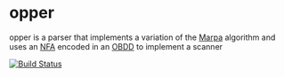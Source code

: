 # opper
opper is a parser that implements a variation of the [Marpa](https://jeffreykegler.github.io/Marpa-web-site) algorithm and uses an [NFA](https://en.wikipedia.org/wiki/Nondeterministic_finite_automaton) encoded in an [OBDD](https://en.wikipedia.org/wiki/Binary_decision_diagram) to implement a scanner

[![Build Status](https://drone.io/github.com/theangrydev/opper/status.png)](https://drone.io/github.com/theangrydev/opper/latest)
